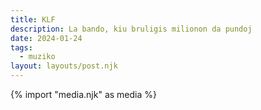 ```yaml
---
title: KLF
description: La bando, kiu bruligis milionon da pundoj
date: 2024-01-24
tags:
  - muziko
layout: layouts/post.njk
---
```

{% import "media.njk" as media %}


